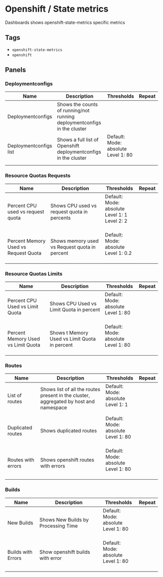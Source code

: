 # Openshift / State metrics

Dashboards shows openshift-state-metrics specific metrics

## Tags

* `openshift-state-metrics`
* `openshift`

## Panels

### Deploymentconfigs

<!-- markdownlint-disable line-length -->
| Name | Description | Thresholds | Repeat |
| ---- | ----------- | ---------- | ------ |
| Deploymentconfigs | Shows the counts of running/not running deploymentconfigs in the cluster |  |  |
| Deploymentconfigs list | Shows a full list of Openshift deploymentconfigs in the cluster | Default:<br/>Mode: absolute<br/>Level 1: 80<br/><br/> |  |
<!-- markdownlint-enable line-length -->

### Resource Quotas Requests

<!-- markdownlint-disable line-length -->
| Name | Description | Thresholds | Repeat |
| ---- | ----------- | ---------- | ------ |
| Percent CPU used vs request quota | Shows  CPU used vs request quota in percents | Default:<br/>Mode: absolute<br/>Level 1: 1<br/>Level 2: 2<br/><br/> |  |
| Percent Memory Used vs Request Quota | Shows memory used vs Request quota in percent | Default:<br/>Mode: absolute<br/>Level 1: 0.2<br/><br/> |  |
<!-- markdownlint-enable line-length -->

### Resource Quotas Limits

<!-- markdownlint-disable line-length -->
| Name | Description | Thresholds | Repeat |
| ---- | ----------- | ---------- | ------ |
| Percent CPU Used vs Limit Quota | Shows CPU Used vs Limit Quota in percent | Default:<br/>Mode: absolute<br/>Level 1: 80<br/><br/> |  |
| Percent Memory Used vs Limit Quota | Shows t Memory Used vs Limit Quota in percent | Default:<br/>Mode: absolute<br/>Level 1: 80<br/><br/> |  |
<!-- markdownlint-enable line-length -->

### Routes

<!-- markdownlint-disable line-length -->
| Name | Description | Thresholds | Repeat |
| ---- | ----------- | ---------- | ------ |
| List of routes | Shows list of all the routes present in the cluster, aggregated by host and namespace | Default:<br/>Mode: absolute<br/>Level 1: 1<br/><br/> |  |
| Duplicated routes | Shows duplicated routes | Default:<br/>Mode: absolute<br/>Level 1: 80<br/><br/> |  |
| Routes with errors | Shows openshift routes with errors | Default:<br/>Mode: absolute<br/>Level 1: 80<br/><br/> |  |
<!-- markdownlint-enable line-length -->

### Builds

<!-- markdownlint-disable line-length -->
| Name | Description | Thresholds | Repeat |
| ---- | ----------- | ---------- | ------ |
| New Builds | Shows New Builds by Processing Time | Default:<br/>Mode: absolute<br/>Level 1: 80<br/><br/> |  |
| Builds with Errors | Show openshift builds with error | Default:<br/>Mode: absolute<br/>Level 1: 80<br/><br/> |  |
<!-- markdownlint-enable line-length -->